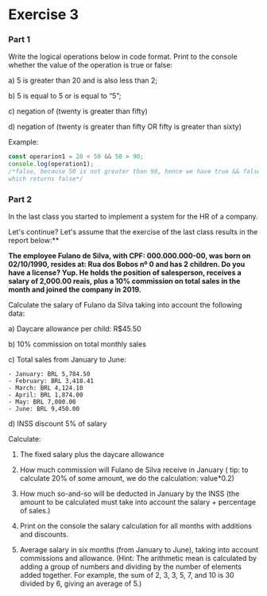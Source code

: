 # Exercise 3

### Part 1
Write the logical operations below in code format. Print to the console whether the value of the operation is true or false:

a) 5 is greater than 20 and is also less than 2;

b) 5 is equal to 5 or is equal to “5”;

c) negation of (twenty is greater than fifty)

d) negation of (twenty is greater than fifty OR fifty is greater than sixty)

Example:

```jsx
const operarion1 = 20 < 50 && 50 > 90;
console.log(operation1);
/*false, because 50 is not greater than 90, hence we have true && false,
which returns false*/
```

### Part 2

In the last class you started to implement a system for the HR of a company.

Let's continue? Let's assume that the exercise of the last class results in the report below:**

**The employee Fulano de Silva, with CPF: 000.000.000-00, was born on 02/10/1990, resides at: Rua dos Bobos nº 0 and has 2 children. Do you have a license? Yup. He holds the position of salesperson, receives a salary of 2,000.00 reais, plus a 10% commission on total sales in the month and joined the company in 2019.**

Calculate the salary of Fulano da Silva taking into account the following data:

a) Daycare allowance per child: R$45.50

b) 10% commission on total monthly sales

c) Total sales from January to June:

    - January: BRL 5,784.50
    - February: BRL 3,418.41
    - March: BRL 4,124.10
    - April: BRL 1,874.00
    - May: BRL 7,000.00
    - June: BRL 9,450.00

d)  INSS discount 5% of salary

Calculate:

1) The fixed salary plus the daycare allowance

2) How much commission will Fulano de Silva receive in January ( tip: to calculate 20% of some amount, we do the calculation: value*0.2)

3) How much so-and-so will be deducted in January by the INSS (the amount to be calculated must take into account the salary + percentage of sales.)

4) Print on the console the salary calculation for all months with additions and discounts.

5) Average salary in six months (from January to June), taking into account commissions and allowance.
  (Hint: The arithmetic mean is calculated by adding a group of numbers and dividing by the number of elements added together. For example, the sum of 2, 3, 3, 5, 7, and 10 is 30 divided by 6, giving an average of 5.)